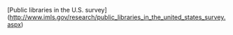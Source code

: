 [Public libraries in the U.S. survey]
(http://www.imls.gov/research/public_libraries_in_the_united_states_survey.aspx)

